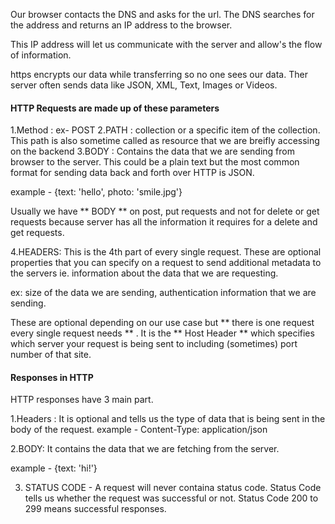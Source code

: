 Our browser contacts the DNS and asks for the url. The DNS searches for the address and returns an IP address to the browser. 

This IP address will let us communicate with the server and allow's the flow of information.

https encrypts our data while transferring so no one sees our data. Ther server often sends data like JSON, XML, Text, Images or Videos.


#### HTTP Requests are made up of these parameters

1.Method : ex- POST
2.PATH : collection or a specific item of the collection. This path is also sometime called as resource
that we are breifly accessing on the backend
3.BODY : Contains the data that we are sending from browser to the server. This could be a plain text but the most common format for sending data back and forth over HTTP is JSON.

example - {text: 'hello', photo: 'smile.jpg'}

Usually we have ** BODY ** on post, put requests and not for delete or get requests because server has all the information it requires for a delete and get requests.

4.HEADERS: This is the 4th part of every single request. These are optional properties that you can specify on a request to send additional metadata to the servers ie. information about the data that we are requesting.

ex: size of the data we are sending, authentication information that we are sending.

These are optional depending on our use case but ** there is one request every single request needs ** . It is the ** Host Header ** which specifies which server your request is being sent to including (sometimes) port number of that site.

#### Responses in HTTP

HTTP responses have 3 main part.

1.Headers : It is optional and tells us the type of data that is being sent in the body of the request.
example - Content-Type: application/json

2.BODY: It contains the data that we are fetching from the server.

example - {text: 'hi!'}

3. STATUS CODE - A request will never containa status code. Status Code tells us whether the request was successful or not. 
Status Code 200 to 299 means successful responses.


